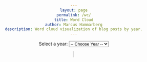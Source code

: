 ```yaml
---
layout: page
permalink: /wc/
title: Word Cloud
author: Marcus Hammarberg
description: Word cloud visualization of blog posts by year.
---
```


<script src="https://cdn.jsdelivr.net/npm/wordcloud@1.2.2/src/wordcloud2.min.js"></script>
<style>
  body {
    text-align: center;
    padding: 2em;
  }
  canvas {
    border: 1px solid #ccc;
    background: #fff;
    margin-top: 1em;
  }

  #controls {
    margin-bottom: 1em;
  }
</style>

<div id="controls">
  <label for="yearSelect">Select a year:</label>
  <select id="yearSelect">
    <option value="">-- Choose Year --</option>
  </select>
</div>

<canvas id="wordcloud" width="800" height="600"></canvas>

<script>
  const canvas = document.getElementById('wordcloud');
  const yearSelect = document.getElementById('yearSelect');

  document.addEventListener("DOMContentLoaded", () => {
    const endYear = new Date().getFullYear();
    for(let year = 2006; year <= endYear; year++) {
      yearSelect.append(new Option(""+year, ""+year, true, true));
    }
    yearSelect.selectedIndex = 0;
  });

  yearSelect.addEventListener('change', () => {
    const year = yearSelect.value;
    if (!year) return;

    fetch(`/data/wc/wordcloud-${year}.json`)
      .then(res => {
        if (!res.ok) throw new Error("Failed to load word list");
        return res.json();
      })
      .then(words => {
        WordCloud(canvas, {
          list: words,
          gridSize: 8,
          weightFactor: 10,
          fontFamily: 'Arial',
          color: 'random-dark',
          rotateRatio: 0.5,
          backgroundColor: '#fff'
        });
      })
      .catch(err => {
        alert("Could not load word cloud data: " + err.message);
      });
  });
</script>
